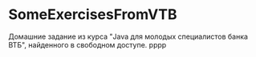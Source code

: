 # SomeExercisesFromVTB
Домашние задание из курса "Java для молодых специалистов банка ВТБ", найденного в свободном доступе.
рррр

